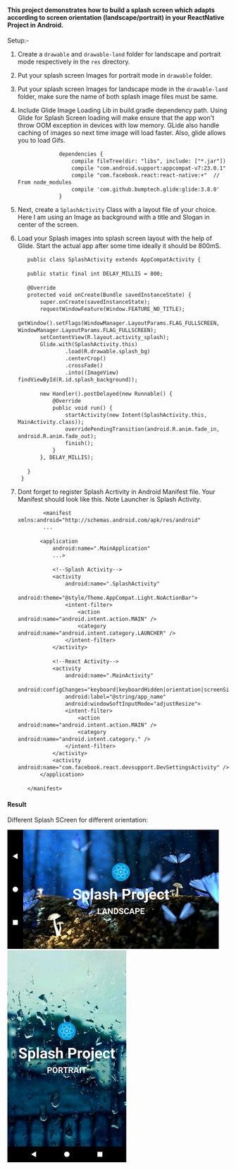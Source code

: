 #### This project demonstrates how to build a splash screen which adapts according to screen orientation (landscape/portrait) in your ReactNative Project in Android.

Setup:-

1) Create a `drawable` and `drawable-land` folder for landscape and portrait mode respectively in the `res` directory.

2) Put your splash screen Images for portrait mode in `drawable` folder.

3) Put your splash screen Images for landscape mode in the `drawable-land` folder, 
make sure the name of both splash image files must be same.

4) Include Glide Image Loading Lib in build.gradle dependency path. Using Glide for Splash Screen loading will make ensure that the app won't throw OOM exception in devices with low memory. 
GLide also handle caching of images so next time image will load faster. Also, glide allows you to load Gifs.


                    dependencies {
                        compile fileTree(dir: "libs", include: ["*.jar"])
                        compile "com.android.support:appcompat-v7:23.0.1"
                        compile "com.facebook.react:react-native:+"  // From node_modules
                        compile 'com.github.bumptech.glide:glide:3.8.0'
                    }


5) Next, create a `SplashActivity` Class with a layout file of your choice. Here I am using an Image as background with a title and Slogan in center of the screen.

6) Load your Splash images into splash screen layout with the help of Glide. Start the actual app after some time ideally it should be 800mS.

          public class SplashActivity extends AppCompatActivity {

          public static final int DELAY_MILLIS = 800;

          @Override
          protected void onCreate(Bundle savedInstanceState) {
              super.onCreate(savedInstanceState);
              requestWindowFeature(Window.FEATURE_NO_TITLE);
              getWindow().setFlags(WindowManager.LayoutParams.FLAG_FULLSCREEN, WindowManager.LayoutParams.FLAG_FULLSCREEN);
              setContentView(R.layout.activity_splash);
              Glide.with(SplashActivity.this)
                      .load(R.drawable.splash_bg)
                      .centerCrop()
                      .crossFade()
                      .into((ImageView) findViewById(R.id.splash_background));

              new Handler().postDelayed(new Runnable() {
                  @Override
                  public void run() {
                      startActivity(new Intent(SplashActivity.this, MainActivity.class));
                      overridePendingTransition(android.R.anim.fade_in, android.R.anim.fade_out);
                      finish();
                  }
              }, DELAY_MILLIS);

          }
        }
        
7) Dont forget to register Splash Acrtivity in Android Manifest file. Your Manifest should look like this. Note Launcher is Splash Activity.
     

               <manifest xmlns:android="http://schemas.android.com/apk/res/android"
               ...

              <application
                  android:name=".MainApplication"
                  ...>

                  <!--Splash Activity-->
                  <activity
                      android:name=".SplashActivity"
                      android:theme="@style/Theme.AppCompat.Light.NoActionBar">
                      <intent-filter>
                          <action android:name="android.intent.action.MAIN" />
                          <category android:name="android.intent.category.LAUNCHER" />
                      </intent-filter>
                  </activity>

                  <!--React Activity-->
                  <activity
                      android:name=".MainActivity"
                      android:configChanges="keyboard|keyboardHidden|orientation|screenSize"
                      android:label="@string/app_name"
                      android:windowSoftInputMode="adjustResize">
                      <intent-filter>
                          <action android:name="android.intent.action.MAIN" />
                          <category android:name="android.intent.category." />
                      </intent-filter>
                  </activity>
                  <activity android:name="com.facebook.react.devsupport.DevSettingsActivity" />
              </application>

          </manifest>
          
 #### Result 
 
 Different Splash SCreen for different orientation:
 
 <img src="Art/landscape.png"> <img src="Art/portrait.png"> 


